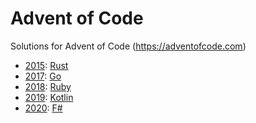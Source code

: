 # Advent of Code

Solutions for Advent of Code (https://adventofcode.com)

- [2015](../../tree/master/2015): [Rust](https://www.rust-lang.org/)
- [2017](../../tree/master/2017): [Go](https://golang.org/)
- [2018](../../tree/master/2018): [Ruby](https://www.ruby-lang.org/)
- [2019](../../tree/master/2019): [Kotlin](https://kotlinlang.org/)
- [2020](../../tree/master/2020): [F#](https://fsharp.org/)
